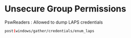 # Unsecure Group Permissions

PswReaders : Allowed to dump LAPS credentials

```bash
post(windows/gather/credentials/enum_laps
```

